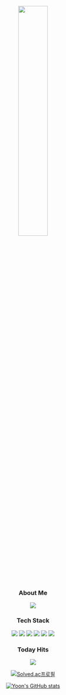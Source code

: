 
<!--![header](https://capsule-render.vercel.app/api?type=wave&color=B19CD9&height=300&section=header&text=KaYoonKim();&fontSize=90&fontColor=ffffff)-->   
<!--FFB6C1(baby pink) CBC3E3-->   
<!--![mp4](https://user-images.githubusercontent.com/60475072/157629887-dec11eee-4a48-4d36-9295-3452c897dcb3.gif)-->   
<p align="center">
<img width="40%" src="https://user-images.githubusercontent.com/60475072/157629887-dec11eee-4a48-4d36-9295-3452c897dcb3.gif"/>   
<h3 align="center">About Me</h3>   
<p align="center">
<a href="https://www.linkedin.com/in/ka-yoon-kim-4a38a21b8/"><img src="https://img.shields.io/badge/LinkedIn-0A66C2?style=flat-square&logo=LinkedIn&logoColor=white"/></a>   
   
   
<h3 align="center">Tech Stack</h3>   

<p align="center">
<img src="https://img.shields.io/badge/Python-3766AB?style=flat-square&logo=Python&logoColor=white"/></a>
<img src="https://img.shields.io/badge/PyTorch-EE4C2C?style=flat-square&logo=PyTorch&logoColor=white"/></a>
<img src="https://img.shields.io/badge/MySQL-4479A1?style=flat-square&logo=MySQL&logoColor=white"/></a>
<img src="https://img.shields.io/badge/C-A8B9CC?style=flat-square&logo=C&logoColor=white"/></a>   
<img src="https://img.shields.io/badge/GitHub-181717?style=flat-square&logo=GitHub&logoColor=white"/></a>    
<img src="https://img.shields.io/badge/Jupyter-F37626?style=flat-square&logo=Jupyter&logoColor=white"/></a>
   
   

<h3 align="center">Today Hits</h3>
<p align="center">
<a href="https://hits.seeyoufarm.com"><img src="https://hits.seeyoufarm.com/api/count/incr/badge.svg?url=https%3A%2F%2Fgithub.com%2Fgayoooon1%2Fhit-counter&count_bg=%23CEC3F2&title_bg=%23555555&icon=&icon_color=%23E7E7E7&title=hits&edge_flat=true"/></a>   


<div align=center>   
   
[![Solved.ac프로필](http://mazassumnida.wtf/api/v2/generate_badge?boj=shiaky0905)](https://solved.ac/shiaky0905)       
   
[![Yoon's GitHub stats](https://github-readme-stats.vercel.app/api?username=gayoooon1&theme=midnight-purple)](https://github.com/gayoooon1/github-readme-stats)
   
  
   
<!--<h3 align="center">Let's get out of the comfort zone!</h3>-->

